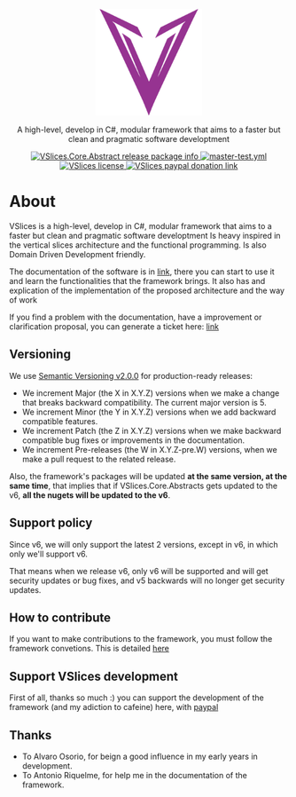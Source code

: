 <p align="center">
  <img src="icons/icon.png" alt="icon" width="192px">
</p>
<p align="center">A high-level, develop in C#, modular framework  that aims to a faster but clean and pragmatic software developtment</p>
<p align="center">
  <a href="https://www.nuget.org/packages/VSlices.Core.Abstracts">
    <img src="https://buildstats.info/nuget/vslices.core.abstracts" alt="VSlices.Core.Abstract release package info" />
  </a>
  <a href="https://github.com/HernanFAR/vslices-framework/actions/workflows/test.yml">
    <img src="https://github.com/HernanFAR/vslice-framework/actions/workflows/test.yml/badge.svg" alt="master-test.yml" />
  </a>
  <a href="https://github.com/HernanFAR/vslices-framework/blob/master/LICENSE">
    <img src="https://img.shields.io/badge/license-MIT-purple" alt="VSlices license" />
  </a>
  <a href="https://paypal.me/enyu20">
    <img src="https://img.shields.io/badge/donate-paypal-red" alt="VSlices paypal donation link" />
  </a>
</p>

# About
VSlices is a high-level, develop in C#, modular framework  that aims to a faster but clean and pragmatic software developtment Is heavy inspired in the vertical slices architecture and the functional programming. Is also Domain Driven Development friendly.

The documentation of the software is in [link](https://vslice-framework.readthedocs.io/en/latest/), there you can start to use it and learn the functionalities that the framework brings. It also has and explication of the implementation of the proposed architecture and the way of work

If you find a problem with the documentation, have a improvement or clarification proposal, you can generate a ticket here: [link](https://github.com/HernanFAR/vslice-framework/issues)

## Versioning
We use [Semantic Versioning v2.0.0](https://semver.org/spec/v2.0.0.html) for production-ready releases:
- We increment Major (the X in X.Y.Z) versions when we make a change that breaks backward compatibility. The current major version is 5.
- We increment Minor (the Y in X.Y.Z) versions when we add backward compatible features.
- We increment Patch (the Z in X.Y.Z) versions when we make backward compatible bug fixes or improvements in the documentation.
- We increment Pre-releases (the W in X.Y.Z-pre.W) versions, when we make a pull request to the related release.

Also, the framework's packages will be updated **at the same version, at the same time**, that implies that if VSlices.Core.Abstracts gets updated to the v6, **all the nugets will be updated to the v6**.

## Support policy
Since v6, we will only support the latest 2 versions, except in v6, in which only we'll support v6. 

That means when we release v6, only v6 will be supported and will get security updates or bug fixes, and v5 backwards will no longer get security updates.

## How to contribute
If you want to make contributions to the framework, you must follow the framework convetions. This is detailed [here](how%20to%20contribute.md)

## Support VSlices development
First of all, thanks so much :) you can support the development of the framework (and my adiction to cafeine) here, with [paypal](https://paypal.me/enyu20?country.x=CL&locale.x=es_XC)

## Thanks
- To Alvaro Osorio, for beign a good influence in my early years in development.
- To Antonio Riquelme, for help me in the documentation of the framework.

